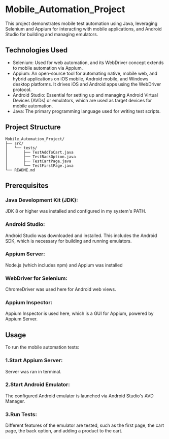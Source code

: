# Mobile_Automation_Project
This project demonstrates mobile test automation using Java, leveraging Selenium and Appium for interacting with mobile applications, and Android Studio for building and managing emulators.
## Technologies Used
- Selenium: Used for web automation, and its WebDriver concept extends to mobile automation via Appium.
- Appium: An open-source tool for automating native, mobile web, and hybrid applications on iOS mobile, Android mobile, and Windows desktop platforms. It drives iOS and Android apps using the WebDriver protocol.
- Android Studio: Essential for setting up and managing Android Virtual Devices (AVDs) or emulators, which are used as target devices for mobile automation.
- Java: The primary programming language used for writing test scripts.
## Project Structure
```console
Mobile_Automation_Project/
├── src/
│   └── tests/
│       ├── TestAddToCart.java
│       ├── TestBackOption.java
│       ├── TestCartPage.java
│       └── TestFirstPage.java
└── README.md
```

## Prerequisites
### Java Development Kit (JDK): 
JDK 8 or higher was installed and configured in my system's PATH.
### Android Studio: 
Android Studio was downloaded and installed. This includes the Android SDK, which is necessary for building and running emulators.
### Appium Server: 
 Node.js (which includes npm) and Appium was installed
### WebDriver for Selenium: 
ChromeDriver was used here for Android web views.
### Appium Inspector:
Appium Inspector is used here, which is a GUI for Appium, powered by Appium Server.

## Usage
To run the mobile automation tests:
### 1.Start Appium Server:
Server was ran in terminal.

### 2.Start Android Emulator:
The configured Android emulator is launched via Android Studio's AVD Manager.

### 3.Run Tests:
Different features of the emulator are tested, such as the first page, the cart page, the back option, and adding a product to the cart.










